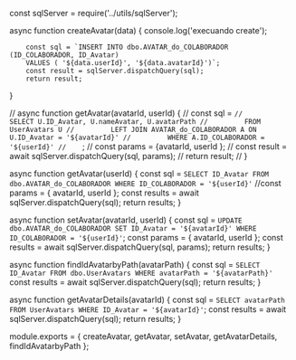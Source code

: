 const sqlServer = require('../utils/sqlServer');

async function createAvatar(data) {
    console.log('execuando create');

        const sql = `INSERT INTO dbo.AVATAR_do_COLABORADOR (ID_COLABORADOR, ID_Avatar) 
        VALUES ( '${data.userId}', '${data.avatarId}')`;
        const result = sqlServer.dispatchQuery(sql);
        return result;

}

// async function getAvatar(avatarId, userId) {
//     const sql = `
//         SELECT U.ID_Avatar, U.nameAvatar, U.avatarPath
//         FROM UserAvatars U
//         LEFT JOIN AVATAR_do_COLABORADOR A ON U.ID_Avatar = '${avatarId}'
//         WHERE A.ID_COLABORADOR = '${userId}'
//     `;
//     const params = {avatarId, userId };
//     const result = await sqlServer.dispatchQuery(sql, params);
//     return result;
// }

async function getAvatar(userId) {
    const sql = `SELECT ID_Avatar FROM dbo.AVATAR_do_COLABORADOR WHERE ID_COLABORADOR = '${userId}'`
    //const params = { avatarId, userId };
    const results = await sqlServer.dispatchQuery(sql);
    return results;
}

async function setAvatar(avatarId, userId) {
    const sql = `UPDATE dbo.AVATAR_do_COLABORADOR SET ID_Avatar = '${avatarId}' WHERE ID_COLABORADOR = '${userId}'`;
    const params = { avatarId, userId };
    const results = await sqlServer.dispatchQuery(sql, params);
    return results;
}  

async function findIdAvatarbyPath(avatarPath) {
    const sql = `SELECT ID_Avatar FROM dbo.UserAvatars WHERE avatarPath = '${avatarPath}'`
    const results = await sqlServer.dispatchQuery(sql);
    return results;
}

async function getAvatarDetails(avatarId) {
    const sql = `SELECT avatarPath FROM UserAvatars WHERE ID_Avatar = '${avatarId}'`;
    const results = await sqlServer.dispatchQuery(sql);
    return results;
}

module.exports = {
    createAvatar,
    getAvatar,
    setAvatar,
    getAvatarDetails,
    findIdAvatarbyPath
};


